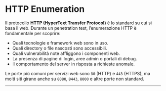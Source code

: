 # HTTP Enumeration

Il protocollo **HTTP (HyperText Transfer Protocol)** è lo standard su cui si basa il web. Durante un penetration test, l’enumerazione HTTP è fondamentale per scoprire:

- Quali tecnologie e framework web sono in uso.
- Quali directory o file nascosti sono accessibili.
- Quali vulnerabilità note affliggono i componenti web.
- La presenza di pagine di login, aree admin o portali di debug.
- Il comportamento del server in risposta a richieste anomale.

Le porte più comuni per servizi web sono `80` (HTTP) e `443` (HTTPS), ma molti siti girano anche su `8080`, `8443`, `8000` e altre porte non standard.

---



